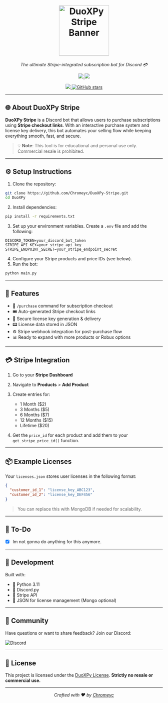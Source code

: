 <h1 align="center">
  <a href="https://duoxpy.site">
    <img src="https://github.com/Chromeyc/DuoXPy-Stripe/blob/main/images/transparent_banner.png?raw=true" alt="DuoXPy Stripe Banner" height="160" />
  </a>
</h1>

<p align="center"><i>The ultimate Stripe-integrated subscription bot for Discord 💳</i></p>

<p align="center">
  <a href="https://github.com/Chromeyc/DuoXPy-Stripe/graphs/contributors">
    <img src="https://img.shields.io/github/contributors-anon/Chromeyc/DuoXPy-Stripe?style=flat-square">
  </a>
  <a href="./LICENSE">
    <img src="https://img.shields.io/badge/license-Custom-lightgrey.svg?style=flat-square">
  </a>
</p>

<p align="center">
  <a href="https://discord.gg/pu9uDNVMHT">
    <img src="https://img.shields.io/badge/chat-on%20discord-7289da.svg?style=flat-square&logo=discord">
  </a>
  <a href="https://github.com/Chromeyc/DuoXPy-Stripe">
    <img src="https://img.shields.io/github/stars/Chromeyc/DuoXPy?style=social" alt="GitHub stars">
  </a>
</p>

---

## 🌐 About DuoXPy Stripe

**DuoXPy Stripe** is a Discord bot that allows users to purchase subscriptions using **Stripe checkout links**. With an interactive purchase system and license key delivery, this bot automates your selling flow while keeping everything smooth, fast, and secure.

> 💡 **Note**: This tool is for educational and personal use only. Commercial resale is prohibited.

---

## ⚙️ Setup Instructions

1. Clone the repository:

```bash
git clone https://github.com/Chromeyc/DuoXPy-Stripe.git
cd DuoXPy
```

2. Install dependencies:

```bash
pip install -r requirements.txt
```

3. Set up your environment variables. Create a `.env` file and add the following:

```dotenv
DISCORD_TOKEN=your_discord_bot_token
STRIPE_API_KEY=your_stripe_api_key
STRIPE_ENDPOINT_SECRET=your_stripe_endpoint_secret
```

4. Configure your Stripe products and price IDs (see below).
5. Run the bot:

```bash
python main.py
```

---

## 🚀 Features

* 🛒 `/purchase` command for subscription checkout
* 🎟️ Auto-generated Stripe checkout links
* 🔐 Secure license key generation & delivery
* 📟 License data stored in JSON
* ⚙️ Stripe webhook integration for post-purchase flow
* 📊 Ready to expand with more products or Robux options

---

## 💳 Stripe Integration

1. Go to your **Stripe Dashboard**
2. Navigate to **Products** > **Add Product**
3. Create entries for:

   * 1 Month (\$2)
   * 3 Months (\$5)
   * 6 Months (\$7)
   * 12 Months (\$15)
   * Lifetime (\$20)
4. Get the `price_id` for each product and add them to your `get_stripe_price_id()` function.

---

## 📦 Example Licenses

Your `licenses.json` stores user licenses in the following format:

```json
{
  "customer_id_1": "license_key_ABC123",
  "customer_id_2": "license_key_DEF456"
}
```

> You can replace this with MongoDB if needed for scalability.

---

## 🔧 To-Do

* [x] Im not gonna do anything for this anymore.

---

## 🧪 Development

Built with:

* 🐍 Python 3.11
* 🤖 Discord.py
* 💸 Stripe API
* 📁 JSON for license management (Mongo optional)

---

## 💬 Community

Have questions or want to share feedback? Join our Discord:

[![Discord](https://img.shields.io/badge/discord-join%20now-7289da?style=for-the-badge\&logo=discord)](https://discord.gg/pu9uDNVMHT)

---

## 📜 License

This project is licensed under the [DuoXPy License](./LICENSE).
**Strictly no resale or commercial use.**

---

<p align="center">
  <i>Crafted with ❤️ by <a href="https://github.com/Chromeyc">Chromeyc</a></i>
</p>
